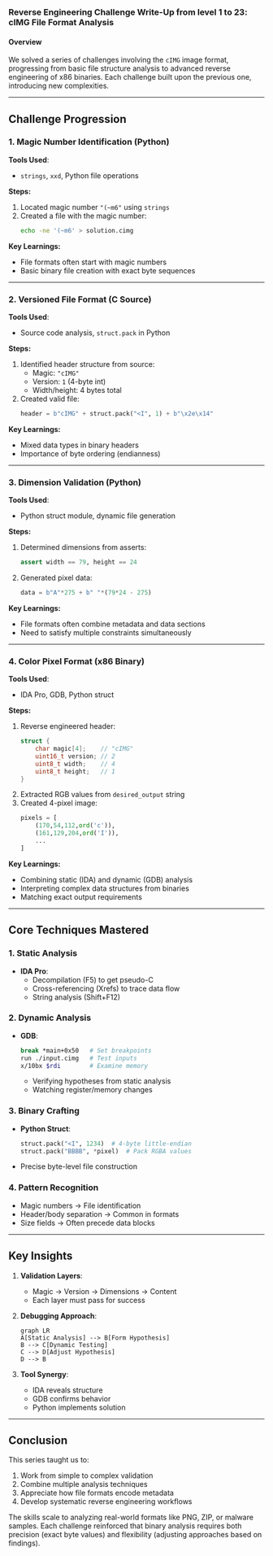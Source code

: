 ### **Reverse Engineering Challenge Write-Up from level 1 to 23: cIMG File Format Analysis**

#### **Overview**
We solved a series of challenges involving the `cIMG` image format, progressing from basic file structure analysis to advanced reverse engineering of x86 binaries. Each challenge built upon the previous one, introducing new complexities.

---

## **Challenge Progression**

### **1. Magic Number Identification (Python)**
**Tools Used**: 
- `strings`, `xxd`, Python file operations

**Steps:**
1. Located magic number `"(~m6"` using `strings`
2. Created a file with the magic number:
   ```bash
   echo -ne '(~m6' > solution.cimg
   ```

**Key Learnings:**
- File formats often start with magic numbers
- Basic binary file creation with exact byte sequences

---

### **2. Versioned File Format (C Source)**
**Tools Used**: 
- Source code analysis, `struct.pack` in Python

**Steps:**
1. Identified header structure from source:
   - Magic: `"cIMG"`
   - Version: `1` (4-byte int)
   - Width/height: 4 bytes total
2. Created valid file:
   ```python
   header = b"cIMG" + struct.pack("<I", 1) + b"\x2e\x14"
   ```

**Key Learnings:**
- Mixed data types in binary headers
- Importance of byte ordering (endianness)

---

### **3. Dimension Validation (Python)**
**Tools Used**: 
- Python struct module, dynamic file generation

**Steps:**
1. Determined dimensions from asserts:
   ```python
   assert width == 79, height == 24
   ```
2. Generated pixel data:
   ```python
   data = b"A"*275 + b" "*(79*24 - 275)
   ```

**Key Learnings:**
- File formats often combine metadata and data sections
- Need to satisfy multiple constraints simultaneously

---

### **4. Color Pixel Format (x86 Binary)**
**Tools Used**: 
- IDA Pro, GDB, Python struct

**Steps:**
1. Reverse engineered header:
   ```c
   struct {
       char magic[4];    // "cIMG"
       uint16_t version; // 2
       uint8_t width;    // 4
       uint8_t height;   // 1
   }
   ```
2. Extracted RGB values from `desired_output` string
3. Created 4-pixel image:
   ```python
   pixels = [
       (170,54,112,ord('c')), 
       (161,129,204,ord('I')),
       ...
   ]
   ```

**Key Learnings:**
- Combining static (IDA) and dynamic (GDB) analysis
- Interpreting complex data structures from binaries
- Matching exact output requirements

---

## **Core Techniques Mastered**

### **1. Static Analysis**
- **IDA Pro**:
  - Decompilation (F5) to get pseudo-C
  - Cross-referencing (Xrefs) to trace data flow
  - String analysis (Shift+F12)

### **2. Dynamic Analysis**
- **GDB**:
  ```bash
  break *main+0x50   # Set breakpoints
  run ./input.cimg   # Test inputs
  x/10bx $rdi        # Examine memory
  ```
  - Verifying hypotheses from static analysis
  - Watching register/memory changes

### **3. Binary Crafting**
- **Python Struct**:
  ```python
  struct.pack("<I", 1234)  # 4-byte little-endian
  struct.pack("BBBB", *pixel)  # Pack RGBA values
  ```
- Precise byte-level file construction

### **4. Pattern Recognition**
- Magic numbers → File identification
- Header/body separation → Common in formats
- Size fields → Often precede data blocks

---

## **Key Insights**

1. **Validation Layers**:
   - Magic → Version → Dimensions → Content
   - Each layer must pass for success

2. **Debugging Approach**:
   ```mermaid
   graph LR
   A[Static Analysis] --> B[Form Hypothesis]
   B --> C[Dynamic Testing]
   C --> D[Adjust Hypothesis]
   D --> B
   ```

3. **Tool Synergy**:
   - IDA reveals structure
   - GDB confirms behavior
   - Python implements solution

---

## **Conclusion**
This series taught us to:
1. Work from simple to complex validation
2. Combine multiple analysis techniques
3. Appreciate how file formats encode metadata
4. Develop systematic reverse engineering workflows

The skills scale to analyzing real-world formats like PNG, ZIP, or malware samples. Each challenge reinforced that binary analysis requires both precision (exact byte values) and flexibility (adjusting approaches based on findings).

